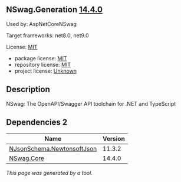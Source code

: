 ﻿NSwag.Generation [14.4.0](https://www.nuget.org/packages/NSwag.Generation/14.4.0)
--------------------

Used by: AspNetCoreNSwag

Target frameworks: net8.0, net9.0

License: [MIT](../../../../licenses/mit) 

- package license: [MIT](https://licenses.nuget.org/MIT) 
- repository license: [MIT](https://github.com/RicoSuter/NSwag.git) 
- project license: [Unknown](http://nswag.org/) 

Description
-----------
NSwag: The OpenAPI/Swagger API toolchain for .NET and TypeScript

Dependencies 2
-----------

|Name|Version|
|----------|:----|
|[NJsonSchema.NewtonsoftJson](../../../../packages/nuget.org/njsonschema.newtonsoftjson/11.3.2)|11.3.2|
|[NSwag.Core](../../../../packages/nuget.org/nswag.core/14.4.0)|14.4.0|

*This page was generated by a tool.*